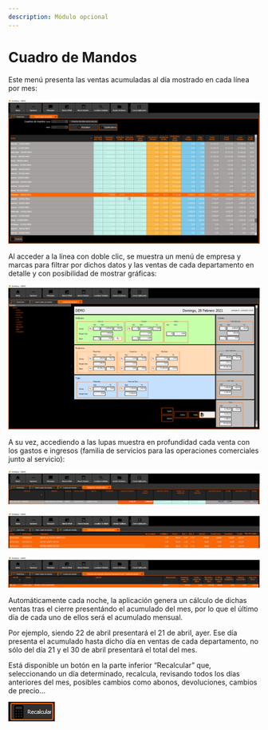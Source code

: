 ```yaml
---
description: Módulo opcional
---
```


# Cuadro de Mandos

Este menú presenta las ventas acumuladas al día mostrado en cada línea por mes:

![](<../.gitbook/assets/imagen (116) (1).png>)

Al acceder a la línea con doble clic, se muestra un menú de empresa y marcas para filtrar por dichos datos y las ventas de cada departamento en detalle y con posibilidad de mostrar gráficas:

![](<../.gitbook/assets/imagen (106).png>)

&#x20;A su vez, accediendo a las lupas muestra en profundidad cada venta con los gastos e ingresos (familia de servicios para las operaciones comerciales junto al servicio):

![Comercial](<../.gitbook/assets/imagen (117) (1).png>)

![Recambios](<../.gitbook/assets/imagen (114).png>)

![](<../.gitbook/assets/imagen (107) (1).png>)

Automáticamente cada noche, la aplicación genera un cálculo de dichas ventas tras el cierre presentándo el acumulado del mes, por lo que el último día de cada uno de ellos será el acumulado mensual.&#x20;

Por ejemplo, siendo 22 de abril presentará el 21 de abril, ayer. Ese día presenta el acumulado hasta dicho día en ventas de cada departamento, no sólo del día 21 y el 30 de abril presentará el total del mes.&#x20;

Está disponible un botón en la parte inferior “Recalcular” que, seleccionando un día determinado, recalcula, revisando todos los días anteriores del mes, posibles cambios como abonos, devoluciones, cambios de precio…

![](<../.gitbook/assets/imagen (111).png>)
